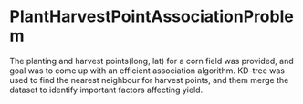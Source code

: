 # PlantHarvestPointAssociationProblem
The planting and harvest points(long, lat) for a corn field was provided, and goal was to come up with an efficient association algorithm. 
KD-tree was used to find the nearest neighbour for harvest points, and them merge the dataset to identify important factors affecting yield.


